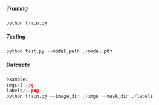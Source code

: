 ##### **Training**

```python
python train.py
```

##### Testing

```python
python test.py --model_path ./model.pth
```

##### Datasets

```python
example:
imgs/1.jpg
labels/1.png
python train.py --image_dir ./imgs --mask_dir ./labels
```

